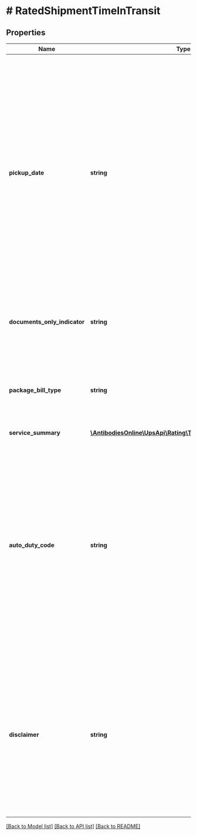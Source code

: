 # # RatedShipmentTimeInTransit

## Properties

Name | Type | Description | Notes
------------ | ------------- | ------------- | -------------
**pickup_date** | **string** | The date the user requests UPS to pickup the package from the origin. Format: YYYYMMDD. In the event this Pickup date differs from the Pickup date in the Estimated Arrival Container, a warning will be returned.  In the event this Pickup date differs from the Pickup date in the Estimated Arrival Container, a warning will be returned. |
**documents_only_indicator** | **string** | If the indicator is present then the shipment was processed as Document Only. | [optional]
**package_bill_type** | **string** | Package bill type for the shipment. Valid values:02 - Document only 03 - Non-Document04 - Pallet | [optional]
**service_summary** | [**\AntibodiesOnline\UpsApi\Rating\TimeInTransitServiceSummary**](TimeInTransitServiceSummary.md) |  |
**auto_duty_code** | **string** | Required output for International requests. If Documents indicator is set for Non-document a duty is automatically calculated. The possible values to be returned are: 01 - Dutiable02 - Non-Dutiable03 - Low-value04 - Courier Remission05 - Gift06 - Military07 - Exception08 - Line Release09 - Section 321 low value. | [optional]
**disclaimer** | **string** | The Disclaimer is provided based upon the origin and destination country or territory codes provided in the request document. The possible disclaimers that can be returned are available in the Service Guaranteed Disclaimers table. | [optional]

[[Back to Model list]](../../README.md#models) [[Back to API list]](../../README.md#endpoints) [[Back to README]](../../README.md)
